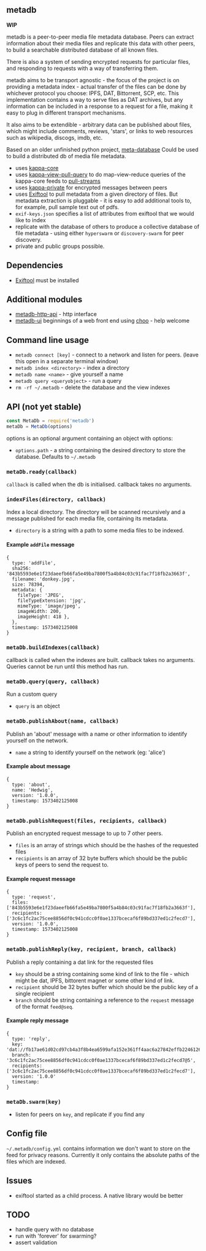 ## metadb

**WIP**

metadb is a peer-to-peer media file metadata database. Peers can extract information about their media files and replicate this data with other peers, to build a searchable distributed database of all known files.

There is also a system of sending encrypted requests for particular files, and responding to requests with a way of transferring them.

metadb aims to be transport agnostic - the focus of the project is on providing a metadata index - actual transfer of the files can be done by whichever protocol you choose: IPFS, DAT, Bittorrent, SCP, etc. This implementation contains a way to serve files as DAT archives, but any information can be included in a response to a request for a file, making it easy to plug in different transport mechanisms.

It also aims to be extendible - arbitrary data can be published about files, which might include comments, reviews, 'stars', or links to web resources such as wikipedia, discogs, imdb, etc.

Based on an older unfinished python project, [meta-database](https://github.com/ameba23/meta-database)
Could be used to build a distributed db of media file metadata. 

- uses [kappa-core](https://github.com/kappa-db/kappa-core)
- uses [kappa-view-pull-query](https://www.npmjs.com/package/kappa-view-pull-query) to do map-view-reduce queries of the kappa-core feeds to [pull-streams](https://pull-stream.github.io/)
- uses [kappa-private](https://ledger-git.dyne.org/CoBox/kappa-private) for encrypted messages between peers
- uses [Exiftool](https://www.sno.phy.queensu.ca/~phil/exiftool/) to pull metadata from a given directory of files.  But metadata extraction is pluggable - it is easy to add additional tools to, for example, pull sample text out of pdfs.
- `exif-keys.json` specifies a list of attributes from exiftool that we would like to index
- replicate with the database of others to produce a collective database of file metadata - using either `hyperswarm` or `discovery-swarm` for peer discovery.
- private and public groups possible.

## Dependencies

- [Exiftool](https://www.sno.phy.queensu.ca/~phil/exiftool/) must be installed

## Additional modules

- [metadb-http-api](https://github.com/ameba23/metadb-http-api) - http interface
- [metadb-ui](https://github.com/ameba23/metadb-ui) beginnings of a web front end using [choo](https://choo.io/) - help welcome

## Command line usage

- `metadb connect [key]` - connect to a network and listen for peers. (leave this open in a separate terminal window)
- `metadb index <directory>` - index a directory
- `metadb name <name>` - give yourself a name
- `metadb query <queryobject>`  - run a query
- `rm -rf ~/.metadb` - delete the database and the view indexes

## API (not yet stable)

```js
const MetaDb = require('metadb')
metaDb = MetaDb(options)
```
options is an optional argument containing an object with options:
- `options.path` - a string containing the desired directory to store the database. Defaults to `~/.metadb`

### `metaDb.ready(callback)`

`callback` is called when the db is initialised. callback takes no arguments.

### `indexFiles(directory, callback)`

Index a local directory. The directory will be scanned recursively and a message published for each media file, containing its metadata.
- `directory` is a string with a path to some media files to be indexed.

#### Example `addFile` message
```
{
  type: 'addFile',
  sha256: '843b5593e6e1f23daeefb66fa5e49ba7800f5a4b84c03c91fac7f18fb2a3663f',
  filename: 'donkey.jpg',
  size: 78394,
  metadata: {
    fileType: 'JPEG',
    fileTypeExtension: 'jpg',
    mimeType: 'image/jpeg',
    imageWidth: 200,
    imageHeight: 418 },
  },
  timestamp: 1573402125008
}
```

### `metaDb.buildIndexes(callback)`

callback is called when the indexes are built. callback takes no arguments. Queries cannot be run until this method has run.

### `metaDb.query(query, callback)`

Run a custom query
- `query` is an object

### `metaDb.publishAbout(name, callback)`

Publish an 'about' message with a name or other information to identify yourself on the network.
- `name` a string to identify yourself on the network (eg: 'alice')

#### Example about message
```
{
  type: 'about',
  name: 'Hedwig',
  version: '1.0.0',
  timestamp: 1573402125008
}
```


### `metaDb.publishRequest(files, recipients, callback)`

Publish an encrypted request message to up to 7 other peers. 
- `files` is an array of strings which should be the hashes of the requested files
- `recipients` is an array of 32 byte buffers which should be the public keys of peers to send the request to.

#### Example request message
```
{
  type: 'request',
  files: ['843b5593e6e1f23daeefb66fa5e49ba7800f5a4b84c03c91fac7f18fb2a3663f'],
  recipients: ['3c6c1fc2ac75cee8856df0c941cdcc0f0ae1337bcecaf6f89bd337ed1c2fecd7'],
  version: '1.0.0',
  timestamp: 1573402125008
}
```

### `metaDb.publishReply(key, recipient, branch, callback)`

Publish a reply containing a dat link for the requested files
- `key` should be a string containing some kind of link to the file - which might be dat, IPFS, bittorent magnet or some other kind of link.
- `recipient` should be 32 bytes buffer which should be the public key of a single recipient
- `branch` should be string containing a reference to the `request` message of the format `feed@seq`.

#### Example reply message
```
{
  type: 'reply',
  key: 'dat://fb17ae61d02cd97cb4a3f8b4ea6599afa152e361ff4aac6a27842effb2246126',
  branch: '3c6c1fc2ac75cee8856df0c941cdcc0f0ae1337bcecaf6f89bd337ed1c2fecd7@5',
  recipients: ['3c6c1fc2ac75cee8856df0c941cdcc0f0ae1337bcecaf6f89bd337ed1c2fecd7'],
  version: '1.0.0'
  timestamp:
}
```

### `metaDb.swarm(key)`

- listen for peers on `key`, and replicate if you find any

## Config file

`~/.metadb/config.yml` contains information we don't want to store on the feed for privacy reasons. Currently it only contains the absolute paths of the files which are indexed.

## Issues

- exiftool started as a child process.  A native library would be better

## TODO

- handle query with no database
- run with 'forever' for swarming?
- assert validation
